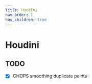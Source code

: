 ```yaml
---
title: Houdini
nav_order: 1
has_children: true
---
```


# Houdini

## TODO
- [x] CHOPS smoothing duplicate points
